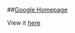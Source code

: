 ##[Google Homepage](http://www.theodinproject.com/web-development-101/html-css)

View it [here](https://htmlpreview.github.io/?https://github.com/cameronjkelley/the_odin_project/blob/master/web_dev_101/google-homepage/index.html)